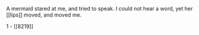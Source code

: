 A mermaid stared at me, and tried to speak. I could not hear a word, yet her [[lips]] moved, and moved me.  


1 - [[8219]]
